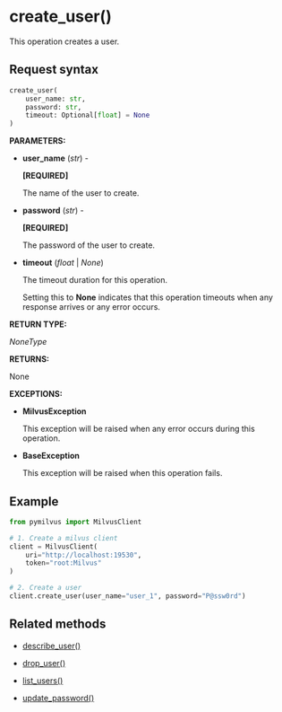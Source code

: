 # create_user()

This operation creates a user.

## Request syntax

```python
create_user(
    user_name: str,
    password: str,
    timeout: Optional[float] = None
)
```

**PARAMETERS:**

- **user_name** (*str*) -

    **[REQUIRED]**

    The name of the user to create.

- **password** (*str*) -

    **[REQUIRED]**

    The password of the user to create.

- **timeout** (*float* | *None*)  

    The timeout duration for this operation. 

    Setting this to **None** indicates that this operation timeouts when any response arrives or any error occurs.

**RETURN TYPE:**

*NoneType*

**RETURNS:**

None

**EXCEPTIONS:**

- **MilvusException**

    This exception will be raised when any error occurs during this operation.

- **BaseException**

    This exception will be raised when this operation fails.

## Example

```python
from pymilvus import MilvusClient

# 1. Create a milvus client
client = MilvusClient(
    uri="http://localhost:19530",
    token="root:Milvus"
)

# 2. Create a user
client.create_user(user_name="user_1", password="P@ssw0rd")
```

## Related methods

- [describe_user()](describe_user.md)

- [drop_user()](drop_user.md)

- [list_users()](list_users.md)

- [update_password()](update_password.md)

